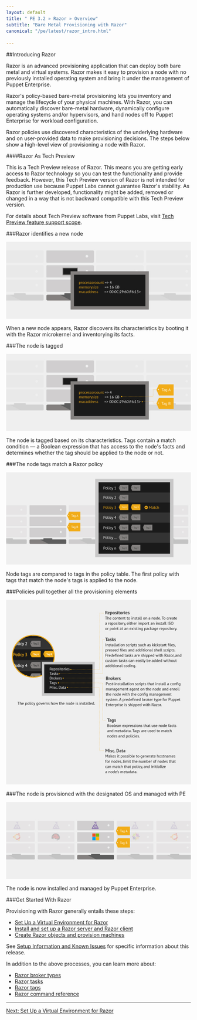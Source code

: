 ```yaml
---
layout: default
title: " PE 3.2 » Razor » Overview"
subtitle: "Bare Metal Provisioning with Razor"
canonical: "/pe/latest/razor_intro.html"

---
```

[razor-1]: ./images/razor/razor-1.png
[razor-2]: ./images/razor/razor-2.png
[razor-3]: ./images/razor/razor-3.png
[razor-4]: ./images/razor/razor-4.png
[razor-5]: ./images/razor/razor-5.png


##Introducing Razor

Razor is an advanced provisioning application that can deploy both bare metal and virtual systems. Razor makes it easy to provision a node with no previously installed operating system and bring it under the management of Puppet Enterprise. 

Razor's policy-based bare-metal provisioning lets you inventory and manage the lifecycle of your physical machines. With Razor, you can automatically discover bare-metal hardware, dynamically configure operating systems and/or hypervisors, and hand nodes off to Puppet Enterprise for workload configuration. 

Razor policies use discovered characteristics of the underlying hardware and on user-provided data to make provisioning decisions. The steps below show a high-level view of provisioning a node with Razor.

####Razor As Tech Preview

This is a Tech Preview release of Razor. This means you are getting early access to Razor technology so you can test the functionality and provide feedback. However, this Tech Preview version of Razor is not intended for production use because Puppet Labs cannot guarantee Razor's stability. As Razor is further developed, functionality might be added, removed or changed in a way that is not backward compatible with this Tech Preview version.

For details about Tech Preview software from Puppet Labs, visit [Tech Preview feature support scope](http://puppetlabs.com/services/tech-preview).


###Razor identifies a new node

![bare node][razor-1]

When a new node appears, Razor discovers its characteristics by booting it with the Razor microkernel and inventorying its facts.

###The node is tagged

![tags applied][razor-2]

The node is tagged based on its characteristics. Tags contain a match condition &#8212; a Boolean expression that has access to the node's facts and determines whether the tag should be applied to the node or not.

###The node tags match a Razor policy

![tags compared to policies][razor-3]

Node tags are compared to tags in the policy table. The first policy with tags that match the node's tags is applied to the node.

###Policies pull together all the provisioning elements

![policies][razor-4]


###The node is provisioned with the designated OS and managed with PE

![policy applied][razor-5]

The node is now installed and managed by Puppet Enterprise.

###Get Started With Razor

Provisioning with Razor generally entails these steps:

+ [Set Up a Virtual Environment for Razor](./razor_prereqs)
+ [Install and set up a Razor server and Razor client](./razor_install.html)
+ [Create Razor objects and provision machines](./razor_using.html)

See [Setup Information and Known Issues](./razor_knownissues.html) for specific information about this release.


In addition to the above processes, you can learn more about:

+ [Razor broker types](./razor_brokertypes.html)
+ [Razor tasks](./razor_tasks.html)
+ [Razor tags](./razor_tags.html)
+ [Razor command reference](./razor_reference.html)


 * * *


[Next: Set Up a Virtual Environment for Razor](./razor_prereqs)